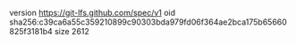 version https://git-lfs.github.com/spec/v1
oid sha256:c39ca6a55c359210899c90303bda979fd06f364ae2bca175b65660825f3181b4
size 2612
